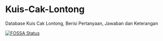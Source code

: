# Kuis-Cak-Lontong
Database Kuis Cak Lontong, Berisi Pertanyaan, Jawaban dan Keterangan

[![FOSSA Status](https://app.fossa.com/api/projects/git%2Bgithub.com%2Fmbahagus%2FKuis-Cak-Lontong.svg?type=large)](https://app.fossa.com/projects/git%2Bgithub.com%2Fmbahagus%2FKuis-Cak-Lontong?ref=badge_large)
